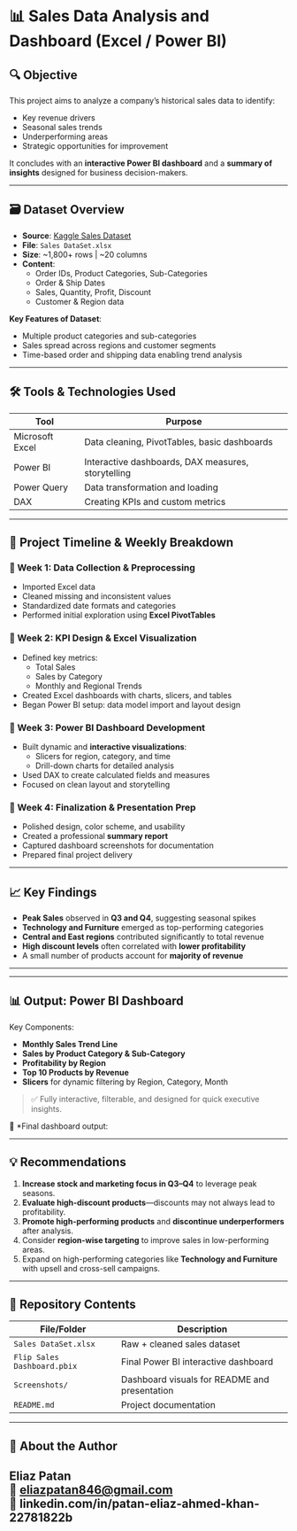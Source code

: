 # 📊 Sales Data Analysis and Dashboard (Excel / Power BI)

## 🔍 Objective

This project aims to analyze a company’s historical sales data to identify:
- Key revenue drivers
- Seasonal sales trends
- Underperforming areas
- Strategic opportunities for improvement

It concludes with an **interactive Power BI dashboard** and a **summary of insights** designed for business decision-makers.

---

## 🗃️ Dataset Overview

- **Source**: [Kaggle Sales Dataset](https://www.kaggle.com/)
- **File**: `Sales DataSet.xlsx`
- **Size**: ~1,800+ rows | ~20 columns
- **Content**:
  - Order IDs, Product Categories, Sub-Categories
  - Order & Ship Dates
  - Sales, Quantity, Profit, Discount
  - Customer & Region data

**Key Features of Dataset**:
- Multiple product categories and sub-categories
- Sales spread across regions and customer segments
- Time-based order and shipping data enabling trend analysis

---

## 🛠️ Tools & Technologies Used

| Tool        | Purpose                                  |
|-------------|-------------------------------------------|
| Microsoft Excel | Data cleaning, PivotTables, basic dashboards |
| Power BI        | Interactive dashboards, DAX measures, storytelling |
| Power Query     | Data transformation and loading       |
| DAX             | Creating KPIs and custom metrics      |

---

## 📆 Project Timeline & Weekly Breakdown

### 🔹 Week 1: Data Collection & Preprocessing
- Imported Excel data
- Cleaned missing and inconsistent values
- Standardized date formats and categories
- Performed initial exploration using **Excel PivotTables**

### 🔹 Week 2: KPI Design & Excel Visualization
- Defined key metrics:
  - Total Sales
  - Sales by Category
  - Monthly and Regional Trends
- Created Excel dashboards with charts, slicers, and tables
- Began Power BI setup: data model import and layout design

### 🔹 Week 3: Power BI Dashboard Development
- Built dynamic and **interactive visualizations**:
  - Slicers for region, category, and time
  - Drill-down charts for detailed analysis
- Used DAX to create calculated fields and measures
- Focused on clean layout and storytelling

### 🔹 Week 4: Finalization & Presentation Prep
- Polished design, color scheme, and usability
- Created a professional **summary report**
- Captured dashboard screenshots for documentation
- Prepared final project delivery

---

## 📈 Key Findings

- **Peak Sales** observed in **Q3 and Q4**, suggesting seasonal spikes
- **Technology and Furniture** emerged as top-performing categories
- **Central and East regions** contributed significantly to total revenue
- **High discount levels** often correlated with **lower profitability**
- A small number of products account for **majority of revenue**

---


---

## 📊 Output: Power BI Dashboard

Key Components:
- **Monthly Sales Trend Line**
- **Sales by Product Category & Sub-Category**
- **Profitability by Region**
- **Top 10 Products by Revenue**
- **Slicers** for dynamic filtering by Region, Category, Month

> ✅ Fully interactive, filterable, and designed for quick executive insights.

📸   *Final dashboard output: 


---

## 💡 Recommendations

1. **Increase stock and marketing focus in Q3–Q4** to leverage peak seasons.
2. **Evaluate high-discount products**—discounts may not always lead to profitability.
3. **Promote high-performing products** and **discontinue underperformers** after analysis.
4. Consider **region-wise targeting** to improve sales in low-performing areas.
5. Expand on high-performing categories like **Technology and Furniture** with upsell and cross-sell campaigns.

---

## 📂 Repository Contents

| File/Folder | Description |
|-------------|-------------|
| `Sales DataSet.xlsx` | Raw + cleaned sales dataset |
| `Flip Sales Dashboard.pbix` | Final Power BI interactive dashboard |
| `Screenshots/` | Dashboard visuals for README and presentation |
| `README.md` | Project documentation |

---

## 👤 About the Author

**Eliaz Patan**  
📧 eliazpatan846@gmail.com  
🔗 linkedin.com/in/patan-eliaz-ahmed-khan-22781822b
---

